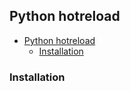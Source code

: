 ## Python hotreload

- [Python hotreload](#python-hotreload)
  - [Installation](#installation)

### Installation
